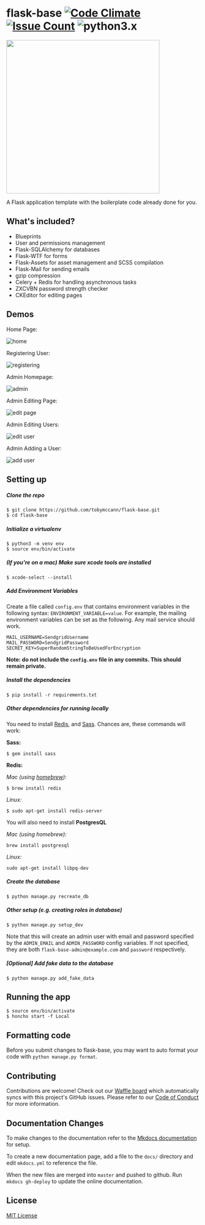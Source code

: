 # flask-base [![Code Climate](https://codeclimate.com/github/tobymccann/flask-base/badges/gpa.svg)](https://codeclimate.com/github/tobymccann/flask-base/coverage)[![Issue Count](https://codeclimate.com/github/tobymccann/flask-base/badges/issue_count.svg)](https://codeclimate.com/github/tobymccann/flask-base) ![python3.x](https://img.shields.io/badge/python-3.x-brightgreen.svg)
<img src="readme_media/logo@2x.png" width="400"/>

A Flask application template with the boilerplate code already done for you. 



## What's included?

* Blueprints
* User and permissions management
* Flask-SQLAlchemy for databases
* Flask-WTF for forms
* Flask-Assets for asset management and SCSS compilation
* Flask-Mail for sending emails
* gzip compression
* Celery + Redis for handling asynchronous tasks
* ZXCVBN password strength checker  
* CKEditor for editing pages

## Demos

Home Page:

![home](readme_media/home.gif "home") 

Registering User:

![registering](readme_media/register.gif "register")

Admin Homepage:

![admin](readme_media/admin.gif "admin")

Admin Editing Page:

![edit page](readme_media/editpage.gif "editpage") 

Admin Editing Users:

![edit user](readme_media/edituser.gif "edituser")

Admin Adding a User: 

![add user](readme_media/adduser.gif "add user")

## Setting up

##### Clone the repo

```
$ git clone https://github.com/tobymccann/flask-base.git
$ cd flask-base
```

##### Initialize a virtualenv

```
$ python3 -m venv env
$ source env/bin/activate
```

##### (If you're on a mac) Make sure xcode tools are installed

```
$ xcode-select --install
```

##### Add Environment Variables 

Create a file called `config.env` that contains environment variables in the following syntax: `ENVIRONMENT_VARIABLE=value`. For example,
the mailing environment variables can be set as the following. Any mail service should work.
```
MAIL_USERNAME=SendgridUsername
MAIL_PASSWORD=SendgridPassword
SECRET_KEY=SuperRandomStringToBeUsedForEncryption
```
**Note: do not include the `config.env` file in any commits. This should remain private.**

##### Install the dependencies

```
$ pip install -r requirements.txt
```

##### Other dependencies for running locally

You need to install [Redis](http://redis.io/), and [Sass](http://sass-lang.com/). Chances are, these commands will work:


**Sass:**

```
$ gem install sass
```

**Redis:**

_Mac (using [homebrew](http://brew.sh/)):_

```
$ brew install redis
```

_Linux:_

```
$ sudo apt-get install redis-server
```

You will also need to install **PostgresQL**

_Mac (using homebrew):_

```
brew install postgresql
```

_Linux:_

```
sudo apt-get install libpq-dev
```


##### Create the database

```
$ python manage.py recreate_db
```

##### Other setup (e.g. creating roles in database)

```
$ python manage.py setup_dev
```

Note that this will create an admin user with email and password specified by the `ADMIN_EMAIL` and `ADMIN_PASSWORD` config variables. If not specified, they are both `flask-base-admin@example.com` and `password` respectively.

##### [Optional] Add fake data to the database

```
$ python manage.py add_fake_data
```

## Running the app

```
$ source env/bin/activate
$ honcho start -f Local
```

## Formatting code

Before you submit changes to flask-base, you may want to auto format your code with `python manage.py format`.


## Contributing
Contributions are welcome! Check out our [Waffle board](https://waffle.io/tobymccann/flask-base) which automatically syncs with this project's GitHub issues. Please refer to our [Code of Conduct](./CONDUCT.md) for more information.

## Documentation Changes

To make changes to the documentation refer to the [Mkdocs documentation](http://www.mkdocs.org/#installation) for setup. 

To create a new documentation page, add a file to the `docs/` directory and edit `mkdocs.yml` to reference the file. 

When the new files are merged into `master` and pushed to github. Run `mkdocs gh-deploy` to update the online documentation.

## License
[MIT License](LICENSE.md)
